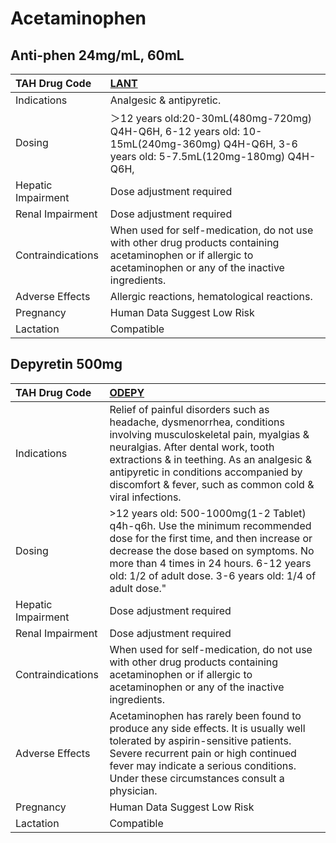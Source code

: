 # Acetaminophen

## Anti-phen 24mg/mL, 60mL

| TAH Drug Code      | [**LANT**](https://www.tahsda.org.tw/drugs/hissearch.php?drug_code=LANT)                                                                                        |
|:-------------------|:----------------------------------------------------------------------------------------------------------------------------------------------------------------|
| Indications        | Analgesic & antipyretic.                                                                                                                                        |
| Dosing             | ＞12 years old:20-30mL(480mg-720mg) Q4H-Q6H, 6-12 years old: 10-15mL(240mg-360mg) Q4H-Q6H, 3-6 years old: 5-7.5mL(120mg-180mg) Q4H-Q6H,                         |
| Hepatic Impairment | Dose adjustment required                                                                                                                                        |
| Renal Impairment   | Dose adjustment required                                                                                                                                        |
| Contraindications  | When used for self-medication, do not use with other drug products containing acetaminophen or if allergic to acetaminophen or any of the inactive ingredients. |
| Adverse Effects    | Allergic reactions, hematological reactions.                                                                                                                    |
| Pregnancy          | Human Data Suggest Low Risk                                                                                                                                     |
| Lactation          | Compatible                                                                                                                                                      |

## Depyretin 500mg

| TAH Drug Code      | [**ODEPY**](https://www.tahsda.org.tw/drugs/hissearch.php?drug_code=ODEPY)                                                                                                                                                                                                                               |
|:-------------------|:---------------------------------------------------------------------------------------------------------------------------------------------------------------------------------------------------------------------------------------------------------------------------------------------------------|
| Indications        | Relief of painful disorders such as headache, dysmenorrhea, conditions involving musculoskeletal pain, myalgias & neuralgias. After dental work, tooth extractions & in teething. As an analgesic & antipyretic in conditions accompanied by discomfort & fever, such as common cold & viral infections. |
| Dosing             | >12 years old: 500-1000mg(1-2 Tablet) q4h-q6h. Use the minimum recommended dose for the first time, and then increase or decrease the dose based on symptoms. No more than 4 times in 24 hours. 6-12 years old: 1/2 of adult dose. 3-6 years old: 1/4 of adult dose."                                    |
| Hepatic Impairment | Dose adjustment required                                                                                                                                                                                                                                                                                 |
| Renal Impairment   | Dose adjustment required                                                                                                                                                                                                                                                                                 |
| Contraindications  | When used for self-medication, do not use with other drug products containing acetaminophen or if allergic to acetaminophen or any of the inactive ingredients.                                                                                                                                          |
| Adverse Effects    | Acetaminophen has rarely been found to produce any side effects. It is usually well tolerated by aspirin-sensitive patients. Severe recurrent pain or high continued fever may indicate a serious conditions. Under these circumstances consult a physician.                                             |
| Pregnancy          | Human Data Suggest Low Risk                                                                                                                                                                                                                                                                              |
| Lactation          | Compatible                                                                                                                                                                                                                                                                                               |

